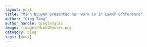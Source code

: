 ```yaml
---
layout: post
title: "Minh Nguyen presented her work in in LSAMP Conference"
author: "Qing Tang"
author_handle: qingtanglab
image: /images/Minh&Poster.png
category: blog
tags: [news]
---
```



